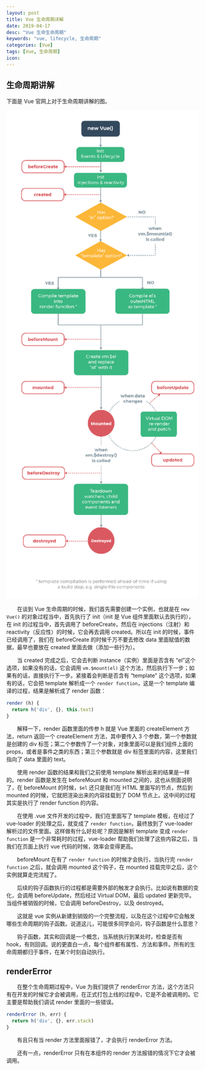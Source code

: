 ```yaml
---
layout: post
title: Vue 生命周期详解
date: 2019-04-17
desc: "Vue 生命生命周期"
keywords: "vue, lifecycle, 生命周期"
categories: [Vue]
tags: [Vue, 生命周期]
icon:
---
```


## 生命周期讲解

下面是 Vue 官网上对于生命周期讲解的图。

<div style="text-align: center"><img width="700" src="https://github.com/Soulwail/Soulwail.github.io/raw/master/image_files/lifecycle.png"/></div>

&emsp;&emsp;在谈到 Vue 生命周期的时候，我们首先需要创建一个实例，也就是在 `new Vue()` 的对象过程当中，首先执行了 init（init 是 Vue 组件里面默认去执行的），在 init 的过程当中，首先调用了 beforeCreate，然后在 injections（注射）和 reactivity（反应性）的时候，它会再去调用 created。所以在 init 的时候，事件已经调用了，我们在 beforeCreate 的时候千万不要去修改 data 里面赋值的数据，最早也要放在 created 里面去做（添加一些行为）。

&emsp;&emsp;当 created 完成之后，它会去判断 instance（实例）里面是否含有 “el”这个选项，如果没有的话，它会调用 `vm.$mount(el)` 这个方法，然后执行下一步；如果有的话，直接执行下一步。紧接着会判断是否含有 “template” 这个选项，如果有的话，它会把 template 解析成一个 `render function`，这是一个 template 编译的过程，结果是解析成了 render 函数：

```javascript
render (h) {
  return h('div', {}, this.text)
}
```

&emsp;&emsp;解释一下，render 函数里面的传参 h 就是 Vue 里面的 createElement 方法，return 返回一个 createElement 方法，其中要传入 3 个参数，第一个参数就是创建的 div 标签；第二个参数传了一个对象，对象里面可以是我们组件上面的 props，或者是事件之类的东西；第三个参数就是 div 标签里面的内容，这里我们指向了 data 里面的 text。

&emsp;&emsp;使用 render 函数的结果和我们之前使用 template 解析出来的结果是一样的。render 函数是发生在 beforeMount 和 mounted 之间的，这也从侧面说明了，在 beforeMount 的时候，`$el` 还只是我们在 HTML 里面写的节点，然后到 mounted 的时候，它就把渲染出来的内容挂载到了 DOM 节点上。这中间的过程其实是执行了 render function 的内容。

&emsp;&emsp;在使用 .vue 文件开发的过程中，我们在里面写了 template 模板，在经过了 vue-loader 的处理之后，就变成了 `render function`，最终放到了 vue-loader 解析过的文件里面。这样做有什么好处呢？原因是解析 template 变成 `render function` 是一个非常耗时的过程，vue-loader 帮助我们处理了这些内容之后，当我们在页面上执行 vue 代码的时候，效率会变得更高。

&emsp;&emsp;beforeMount 在有了 `render function` 的时候才会执行，当执行完 `render function` 之后，就会调用 mounted 这个钩子，在 mounted 挂载完毕之后，这个实例就算走完流程了。

&emsp;&emsp;后续的钩子函数执行的过程都是需要外部的触发才会执行。比如说有数据的变化，会调用 beforeUpdate，然后经过 Virtual DOM，最后 updated 更新完毕。当组件被销毁的时候，它会调用 beforeDestroy，以及 destroyed。

&emsp;&emsp;这就是 vue 实例从新建到销毁的一个完整流程，以及在这个过程中它会触发哪些生命周期的钩子函数。说道这儿，可能很多同学会问，钩子函数是什么意思？

&emsp;&emsp;钩子函数，其实和回调是一个概念，当系统执行到某处时，检查是否有 hook，有则回调。说的更直白一点，每个组件都有属性、方法和事件。所有的生命周期都归于事件，在某个时刻自动执行。

## renderError

&emsp;&emsp;在整个生命周期过程中，Vue 为我们提供了 renderError 方法，这个方法只有在开发的时候它才会被调用，在正式打包上线的过程中，它是不会被调用的。它主要是帮助我们调试 render 里面的一些错误。

```javascript
renderError (h, err) {
  return h('div', {}, err.stack)
}
```

&emsp;&emsp;有且只有当 render 方法里面报错了，才会执行 renderError 方法。

&emsp;&emsp;还有一点，renderError 只有在本组件的 render 方法报错的情况下它才会被调用。
